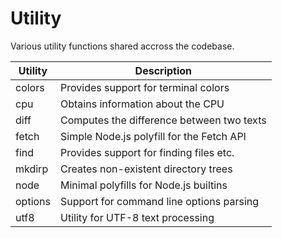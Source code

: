 Utility
=======

Various utility functions shared accross the codebase.

| Utility | Description
|---------|-------------------------------------------
| colors  | Provides support for terminal colors
| cpu     | Obtains information about the CPU
| diff    | Computes the difference between two texts
| fetch   | Simple Node.js polyfill for the Fetch API
| find    | Provides support for finding files etc.
| mkdirp  | Creates non-existent directory trees
| node    | Minimal polyfills for Node.js builtins
| options | Support for command line options parsing
| utf8    | Utility for UTF-8 text processing
